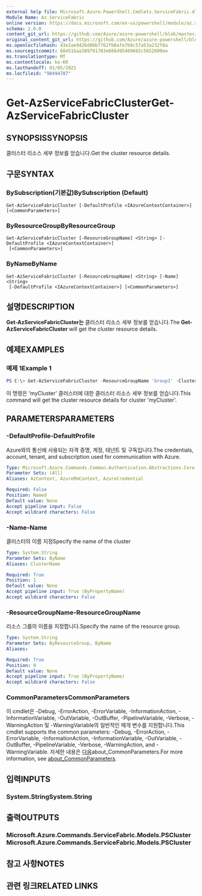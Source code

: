 ```yaml
---
external help file: Microsoft.Azure.PowerShell.Cmdlets.ServiceFabric.dll-Help.xml
Module Name: Az.ServiceFabric
online version: https://docs.microsoft.com/en-us/powershell/module/az.servicefabric/get-azservicefabriccluster
schema: 2.0.0
content_git_url: https://github.com/Azure/azure-powershell/blob/master/src/ServiceFabric/ServiceFabric/help/Get-AzServiceFabricCluster.md
original_content_git_url: https://github.com/Azure/azure-powershell/blob/master/src/ServiceFabric/ServiceFabric/help/Get-AzServiceFabricCluster.md
ms.openlocfilehash: 43e2ae9426d80b7762fb8afe7b9c57a53a232f8a
ms.sourcegitcommit: 68451baa389791703e666d95469602c5652609ee
ms.translationtype: MT
ms.contentlocale: ko-KR
ms.lasthandoff: 01/05/2021
ms.locfileid: "98494787"
---
```

# <span data-ttu-id="77076-101">Get-AzServiceFabricCluster</span><span class="sxs-lookup"><span data-stu-id="77076-101">Get-AzServiceFabricCluster</span></span>

## <span data-ttu-id="77076-102">SYNOPSIS</span><span class="sxs-lookup"><span data-stu-id="77076-102">SYNOPSIS</span></span>
<span data-ttu-id="77076-103">클러스터 리소스 세부 정보를 얻습니다.</span><span class="sxs-lookup"><span data-stu-id="77076-103">Get the cluster resource details.</span></span>

## <span data-ttu-id="77076-104">구문</span><span class="sxs-lookup"><span data-stu-id="77076-104">SYNTAX</span></span>

### <span data-ttu-id="77076-105">BySubscription(기본값)</span><span class="sxs-lookup"><span data-stu-id="77076-105">BySubscription (Default)</span></span>
```
Get-AzServiceFabricCluster [-DefaultProfile <IAzureContextContainer>] [<CommonParameters>]
```

### <span data-ttu-id="77076-106">ByResourceGroup</span><span class="sxs-lookup"><span data-stu-id="77076-106">ByResourceGroup</span></span>
```
Get-AzServiceFabricCluster [-ResourceGroupName] <String> [-DefaultProfile <IAzureContextContainer>]
 [<CommonParameters>]
```

### <span data-ttu-id="77076-107">ByName</span><span class="sxs-lookup"><span data-stu-id="77076-107">ByName</span></span>
```
Get-AzServiceFabricCluster [-ResourceGroupName] <String> [-Name] <String>
 [-DefaultProfile <IAzureContextContainer>] [<CommonParameters>]
```

## <span data-ttu-id="77076-108">설명</span><span class="sxs-lookup"><span data-stu-id="77076-108">DESCRIPTION</span></span>
<span data-ttu-id="77076-109">**Get-AzServiceFabricCluster는** 클러스터 리소스 세부 정보를 얻습니다.</span><span class="sxs-lookup"><span data-stu-id="77076-109">The **Get-AzServiceFabricCluster** will get the cluster resource details.</span></span>

## <span data-ttu-id="77076-110">예제</span><span class="sxs-lookup"><span data-stu-id="77076-110">EXAMPLES</span></span>

### <span data-ttu-id="77076-111">예제 1</span><span class="sxs-lookup"><span data-stu-id="77076-111">Example 1</span></span>
```powershell
PS C:\> Get-AzServiceFabricCluster -ResourceGroupName 'Group1' -ClusterName 'Contoso01SFCluster'
```

<span data-ttu-id="77076-112">이 명령은 'myCluster' 클러스터에 대한 클러스터 리소스 세부 정보를 얻습니다.</span><span class="sxs-lookup"><span data-stu-id="77076-112">This command will get the cluster resource details for cluster 'myCluster'.</span></span>

## <span data-ttu-id="77076-113">PARAMETERS</span><span class="sxs-lookup"><span data-stu-id="77076-113">PARAMETERS</span></span>

### <span data-ttu-id="77076-114">-DefaultProfile</span><span class="sxs-lookup"><span data-stu-id="77076-114">-DefaultProfile</span></span>
<span data-ttu-id="77076-115">Azure와의 통신에 사용되는 자격 증명, 계정, 테넌트 및 구독입니다.</span><span class="sxs-lookup"><span data-stu-id="77076-115">The credentials, account, tenant, and subscription used for communication with Azure.</span></span>

```yaml
Type: Microsoft.Azure.Commands.Common.Authentication.Abstractions.Core.IAzureContextContainer
Parameter Sets: (All)
Aliases: AzContext, AzureRmContext, AzureCredential

Required: False
Position: Named
Default value: None
Accept pipeline input: False
Accept wildcard characters: False
```

### <span data-ttu-id="77076-116">-Name</span><span class="sxs-lookup"><span data-stu-id="77076-116">-Name</span></span>
<span data-ttu-id="77076-117">클러스터의 이름 지정</span><span class="sxs-lookup"><span data-stu-id="77076-117">Specify the name of the cluster</span></span>

```yaml
Type: System.String
Parameter Sets: ByName
Aliases: ClusterName

Required: True
Position: 1
Default value: None
Accept pipeline input: True (ByPropertyName)
Accept wildcard characters: False
```

### <span data-ttu-id="77076-118">-ResourceGroupName</span><span class="sxs-lookup"><span data-stu-id="77076-118">-ResourceGroupName</span></span>
<span data-ttu-id="77076-119">리소스 그룹의 이름을 지정합니다.</span><span class="sxs-lookup"><span data-stu-id="77076-119">Specify the name of the resource group.</span></span>

```yaml
Type: System.String
Parameter Sets: ByResourceGroup, ByName
Aliases:

Required: True
Position: 0
Default value: None
Accept pipeline input: True (ByPropertyName)
Accept wildcard characters: False
```

### <span data-ttu-id="77076-120">CommonParameters</span><span class="sxs-lookup"><span data-stu-id="77076-120">CommonParameters</span></span>
<span data-ttu-id="77076-121">이 cmdlet은 -Debug, -ErrorAction, -ErrorVariable, -InformationAction, -InformationVariable, -OutVariable, -OutBuffer, -PipelineVariable, -Verbose, -WarningAction 및 -WarningVariable의 일반적인 매개 변수를 지원합니다.</span><span class="sxs-lookup"><span data-stu-id="77076-121">This cmdlet supports the common parameters: -Debug, -ErrorAction, -ErrorVariable, -InformationAction, -InformationVariable, -OutVariable, -OutBuffer, -PipelineVariable, -Verbose, -WarningAction, and -WarningVariable.</span></span> <span data-ttu-id="77076-122">자세한 내용은 [다음](http://go.microsoft.com/fwlink/?LinkID=113216)about_CommonParameters.</span><span class="sxs-lookup"><span data-stu-id="77076-122">For more information, see [about_CommonParameters](http://go.microsoft.com/fwlink/?LinkID=113216).</span></span>

## <span data-ttu-id="77076-123">입력</span><span class="sxs-lookup"><span data-stu-id="77076-123">INPUTS</span></span>

### <span data-ttu-id="77076-124">System.String</span><span class="sxs-lookup"><span data-stu-id="77076-124">System.String</span></span>

## <span data-ttu-id="77076-125">출력</span><span class="sxs-lookup"><span data-stu-id="77076-125">OUTPUTS</span></span>

### <span data-ttu-id="77076-126">Microsoft.Azure.Commands.ServiceFabric.Models.PSCluster</span><span class="sxs-lookup"><span data-stu-id="77076-126">Microsoft.Azure.Commands.ServiceFabric.Models.PSCluster</span></span>

## <span data-ttu-id="77076-127">참고 사항</span><span class="sxs-lookup"><span data-stu-id="77076-127">NOTES</span></span>

## <span data-ttu-id="77076-128">관련 링크</span><span class="sxs-lookup"><span data-stu-id="77076-128">RELATED LINKS</span></span>
